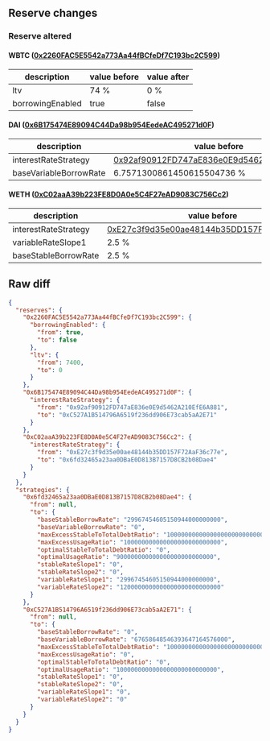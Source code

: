 ## Reserve changes

### Reserve altered

#### WBTC ([0x2260FAC5E5542a773Aa44fBCfeDf7C193bc2C599](https://etherscan.io/address/0x2260FAC5E5542a773Aa44fBCfeDf7C193bc2C599))

| description | value before | value after |
| --- | --- | --- |
| ltv | 74 % | 0 % |
| borrowingEnabled | true | false |


#### DAI ([0x6B175474E89094C44Da98b954EedeAC495271d0F](https://etherscan.io/address/0x6B175474E89094C44Da98b954EedeAC495271d0F))

| description | value before | value after |
| --- | --- | --- |
| interestRateStrategy | [0x92af90912FD747aE836e0E9d5462A210EfE6A881](https://etherscan.io/address/0x92af90912FD747aE836e0E9d5462A210EfE6A881) | [0xC527A1B514796A6519f236dd906E73cab5aA2E71](https://etherscan.io/address/0xC527A1B514796A6519f236dd906E73cab5aA2E71) |
| baseVariableBorrowRate | 6.7571300861450615504736 % | 6.7658648546393647164576 % |


#### WETH ([0xC02aaA39b223FE8D0A0e5C4F27eAD9083C756Cc2](https://etherscan.io/address/0xC02aaA39b223FE8D0A0e5C4F27eAD9083C756Cc2))

| description | value before | value after |
| --- | --- | --- |
| interestRateStrategy | [0xE27c3f9d35e00ae48144b35DD157F72AaF36c77e](https://etherscan.io/address/0xE27c3f9d35e00ae48144b35DD157F72AaF36c77e) | [0x6fd32465a23aa0DBaE0D813B7157D8CB2b08Dae4](https://etherscan.io/address/0x6fd32465a23aa0DBaE0D813B7157D8CB2b08Dae4) |
| variableRateSlope1 | 2.5 % | 2.9967454605150944 % |
| baseStableBorrowRate | 2.5 % | 2.9967454605150944 % |


## Raw diff

```json
{
  "reserves": {
    "0x2260FAC5E5542a773Aa44fBCfeDf7C193bc2C599": {
      "borrowingEnabled": {
        "from": true,
        "to": false
      },
      "ltv": {
        "from": 7400,
        "to": 0
      }
    },
    "0x6B175474E89094C44Da98b954EedeAC495271d0F": {
      "interestRateStrategy": {
        "from": "0x92af90912FD747aE836e0E9d5462A210EfE6A881",
        "to": "0xC527A1B514796A6519f236dd906E73cab5aA2E71"
      }
    },
    "0xC02aaA39b223FE8D0A0e5C4F27eAD9083C756Cc2": {
      "interestRateStrategy": {
        "from": "0xE27c3f9d35e00ae48144b35DD157F72AaF36c77e",
        "to": "0x6fd32465a23aa0DBaE0D813B7157D8CB2b08Dae4"
      }
    }
  },
  "strategies": {
    "0x6fd32465a23aa0DBaE0D813B7157D8CB2b08Dae4": {
      "from": null,
      "to": {
        "baseStableBorrowRate": "29967454605150944000000000",
        "baseVariableBorrowRate": "0",
        "maxExcessStableToTotalDebtRatio": "1000000000000000000000000000",
        "maxExcessUsageRatio": "100000000000000000000000000",
        "optimalStableToTotalDebtRatio": "0",
        "optimalUsageRatio": "900000000000000000000000000",
        "stableRateSlope1": "0",
        "stableRateSlope2": "0",
        "variableRateSlope1": "29967454605150944000000000",
        "variableRateSlope2": "1200000000000000000000000000"
      }
    },
    "0xC527A1B514796A6519f236dd906E73cab5aA2E71": {
      "from": null,
      "to": {
        "baseStableBorrowRate": "0",
        "baseVariableBorrowRate": "67658648546393647164576000",
        "maxExcessStableToTotalDebtRatio": "1000000000000000000000000000",
        "maxExcessUsageRatio": "0",
        "optimalStableToTotalDebtRatio": "0",
        "optimalUsageRatio": "1000000000000000000000000000",
        "stableRateSlope1": "0",
        "stableRateSlope2": "0",
        "variableRateSlope1": "0",
        "variableRateSlope2": "0"
      }
    }
  }
}
```